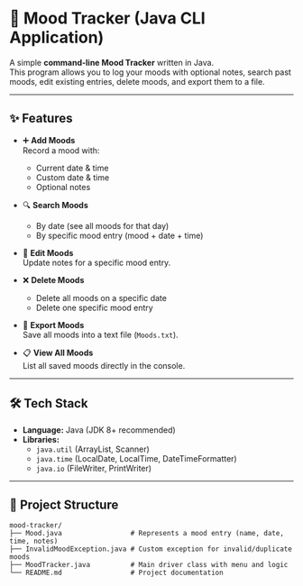 # 🌙 Mood Tracker (Java CLI Application)

A simple **command-line Mood Tracker** written in Java.  
This program allows you to log your moods with optional notes, search past moods, edit existing entries, delete moods, and export them to a file.

---

## ✨ Features

- ➕ **Add Moods**  
  Record a mood with:
  - Current date & time  
  - Custom date & time  
  - Optional notes  

- 🔍 **Search Moods**  
  - By date (see all moods for that day)  
  - By specific mood entry (mood + date + time)  

- 📝 **Edit Moods**  
  Update notes for a specific mood entry.  

- ❌ **Delete Moods**  
  - Delete all moods on a specific date  
  - Delete one specific mood entry  

- 📂 **Export Moods**  
  Save all moods into a text file (`Moods.txt`).  

- 📋 **View All Moods**  
  List all saved moods directly in the console.  

---

## 🛠️ Tech Stack

- **Language:** Java (JDK 8+ recommended)  
- **Libraries:**  
  - `java.util` (ArrayList, Scanner)  
  - `java.time` (LocalDate, LocalTime, DateTimeFormatter)  
  - `java.io` (FileWriter, PrintWriter)  

---

## 📂 Project Structure

```text
mood-tracker/
├── Mood.java                 # Represents a mood entry (name, date, time, notes)
├── InvalidMoodException.java # Custom exception for invalid/duplicate moods
├── MoodTracker.java          # Main driver class with menu and logic
└── README.md                 # Project documentation
